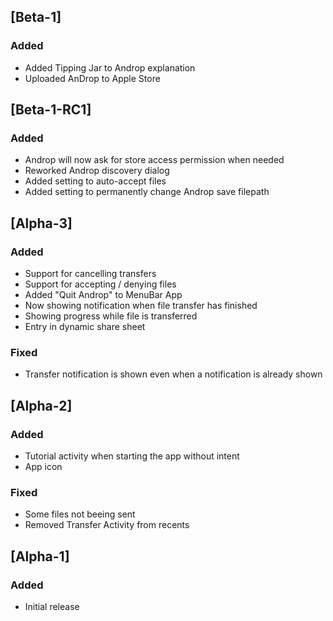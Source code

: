 ## [Beta-1]
### Added 
- Added Tipping Jar to Androp explanation
- Uploaded AnDrop to Apple Store

## [Beta-1-RC1]
### Added 
- Androp will now ask for store access permission when needed
- Reworked Androp discovery dialog
- Added setting to auto-accept files
- Added setting to permanently change Androp save filepath

## [Alpha-3]
### Added 
- Support for cancelling transfers
- Support for accepting / denying files
- Added "Quit Androp" to MenuBar App
- Now showing notification when file transfer has finished
- Showing progress while file is transferred
- Entry in dynamic share sheet

### Fixed
- Transfer notification is shown even when a notification is already shown


## [Alpha-2]
### Added 
- Tutorial activity when starting the app without intent
- App icon

### Fixed
- Some files not beeing sent
- Removed Transfer Activity from recents


## [Alpha-1]
### Added 
- Initial release